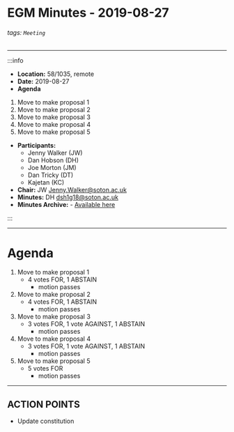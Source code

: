EGM Minutes - 2019-08-27
===
###### tags: `Meeting`
-------------------------------------------------------------

:::info
- **Location:** 58/1035, remote
- **Date:** 2019-08-27
- **Agenda**
1. Move to make proposal 1
2. Move to make proposal 2
3. Move to make proposal 3
4. Move to make proposal 4
5. Move to make proposal 5
- **Participants:**
    - Jenny Walker (JW)
    - Dan Hobson (DH)
    - Joe Morton (JM)
    - Dan Tricky (DT)
    - Kajetan (KC)
- **Chair:** JW <Jenny.Walker@soton.ac.uk>
- **Minutes:** DH <dsh1g18@soton.ac.uk>
- **Minutes Archive:** - [Available here](https://github.com/s-r-o/minutes/)

:::

-------------------------------------------------------------

# Agenda
1. Move to make proposal 1
    - 4 votes FOR, 1 ABSTAIN
        - motion passes
2. Move to make proposal 2
    - 4 votes FOR, 1 ABSTAIN
        - motion passes
3. Move to make proposal 3
    - 3 votes FOR, 1 vote AGAINST, 1 ABSTAIN
        - motion passes
4. Move to make proposal 4
    - 3 votes FOR, 1 vote AGAINST, 1 ABSTAIN
        - motion passes
5. Move to make proposal 5
    - 5 votes FOR
        - motion passes


-------------------------------------------------------------

## ACTION POINTS
- Update constitution
